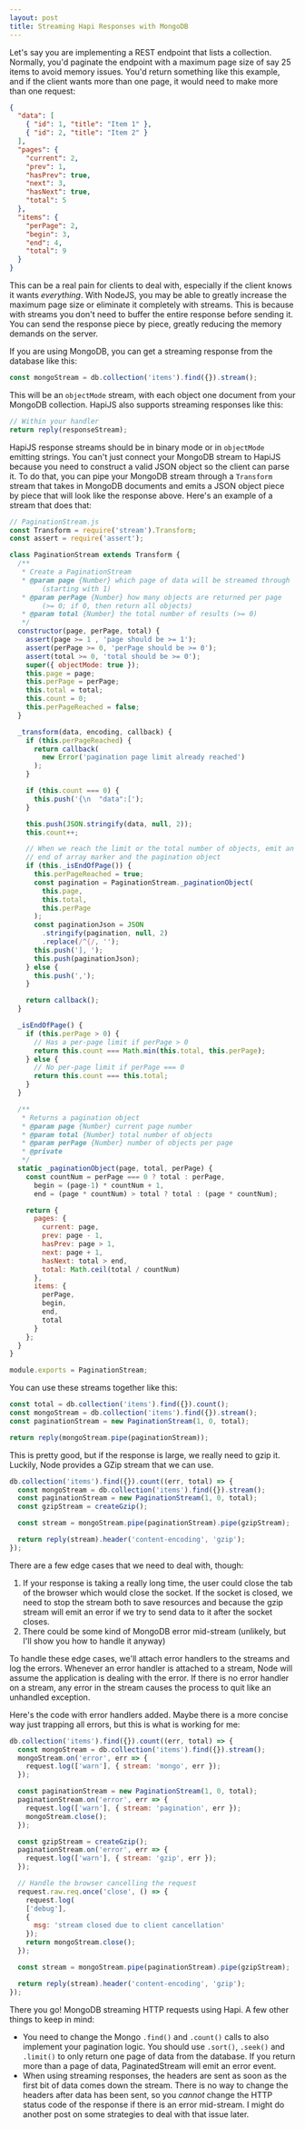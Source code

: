 ```yaml
---
layout: post
title: Streaming Hapi Responses with MongoDB
---
```


Let's say you are implementing a REST endpoint that lists a collection. Normally, you'd paginate the endpoint with a
maximum page size of say 25 items to avoid memory issues. You'd return something like this example, and if the client
wants more than one page, it would need to make more than one request:

```json
{
  "data": [
    { "id": 1, "title": "Item 1" },
    { "id": 2, "title": "Item 2" }
  ],
  "pages": {
    "current": 2,
    "prev": 1,
    "hasPrev": true,
    "next": 3,
    "hasNext": true,
    "total": 5
  },
  "items": {
    "perPage": 2,
    "begin": 3,
    "end": 4,
    "total": 9
  }
}
```

This can be a real pain for clients to deal with, especially if the client knows it wants *everything*. With NodeJS,
you may be able to greatly increase the maximum page size or eliminate it completely with streams. This is because
with streams you don't need to buffer the entire response before sending it. You can send the response piece by piece,
greatly reducing the memory demands on the server.

If you are using MongoDB, you can get a streaming response from the database like this:

```js
const mongoStream = db.collection('items').find({}).stream();
```

This will be an `objectMode` stream, with each object one document from your MongoDB collection. HapiJS also supports
streaming responses like this:

```js
// Within your handler
return reply(responseStream);
```

HapiJS response streams should be in binary mode or in `objectMode` emitting strings. You can't just connect your
MongoDB stream to HapiJS because you need to construct a valid JSON object so the client can parse it. To do that, you
can pipe your MongoDB stream through a `Transform` stream that takes in MongoDB documents and emits a JSON object piece
by piece that will look like the response above. Here's an example of a stream that does that:

```js
// PaginationStream.js
const Transform = require('stream').Transform;
const assert = require('assert');

class PaginationStream extends Transform {
  /**
   * Create a PaginationStream
   * @param page {Number} which page of data will be streamed through
        (starting with 1)
   * @param perPage {Number} how many objects are returned per page
        (>= 0; if 0, then return all objects)
   * @param total {Number} the total number of results (>= 0)
   */
  constructor(page, perPage, total) {
    assert(page >= 1 , 'page should be >= 1');
    assert(perPage >= 0, 'perPage should be >= 0');
    assert(total >= 0, 'total should be >= 0');
    super({ objectMode: true });
    this.page = page;
    this.perPage = perPage;
    this.total = total;
    this.count = 0;
    this.perPageReached = false;
  }

  _transform(data, encoding, callback) {
    if (this.perPageReached) {
      return callback(
        new Error('pagination page limit already reached')
      );
    }

    if (this.count === 0) {
      this.push('{\n  "data":[');
    }

    this.push(JSON.stringify(data, null, 2));
    this.count++;

    // When we reach the limit or the total number of objects, emit an
    // end of array marker and the pagination object
    if (this._isEndOfPage()) {
      this.perPageReached = true;
      const pagination = PaginationStream._paginationObject(
        this.page,
        this.total,
        this.perPage
      );
      const paginationJson = JSON
        .stringify(pagination, null, 2)
        .replace(/^{/, '');
      this.push('], ');
      this.push(paginationJson);
    } else {
      this.push(',');
    }

    return callback();
  }

  _isEndOfPage() {
    if (this.perPage > 0) {
      // Has a per-page limit if perPage > 0
      return this.count === Math.min(this.total, this.perPage);
    } else {
      // No per-page limit if perPage === 0
      return this.count === this.total;
    }
  }

  /**
   * Returns a pagination object
   * @param page {Number} current page number
   * @param total {Number} total number of objects
   * @param perPage {Number} number of objects per page
   * @private
   */
  static _paginationObject(page, total, perPage) {
    const countNum = perPage === 0 ? total : perPage,
      begin = (page-1) * countNum + 1,
      end = (page * countNum) > total ? total : (page * countNum);

    return {
      pages: {
        current: page,
        prev: page - 1,
        hasPrev: page > 1,
        next: page + 1,
        hasNext: total > end,
        total: Math.ceil(total / countNum)
      },
      items: {
        perPage,
        begin,
        end,
        total
      }
    };
  }
}

module.exports = PaginationStream;
```

You can use these streams together like this:

```js
const total = db.collection('items').find({}).count();
const mongoStream = db.collection('items').find({}).stream();
const paginationStream = new PaginationStream(1, 0, total);

return reply(mongoStream.pipe(paginationStream));
```

This is pretty good, but if the response is large, we really need to gzip it. Luckily, Node provides a GZip stream that
we can use.

```js
db.collection('items').find({}).count((err, total) => {
  const mongoStream = db.collection('items').find({}).stream();
  const paginationStream = new PaginationStream(1, 0, total);
  const gzipStream = createGzip();

  const stream = mongoStream.pipe(paginationStream).pipe(gzipStream);

  return reply(stream).header('content-encoding', 'gzip');
});
```

There are a few edge cases that we need to deal with, though:
1. If your response is taking a really long time, the user could close the tab of the browser which would close the
socket. If the socket is closed, we need to stop the stream both to save resources and because the gzip stream will emit
an error if we try to send data to it after the socket closes.
2. There could be some kind of MongoDB error mid-stream (unlikely, but I'll show you how to handle it anyway)

To handle these edge cases, we'll attach error handlers to the streams and log the errors. Whenever an error handler is
attached to a stream, Node will assume the application is dealing with the error. If there is no error handler on a
stream, any error in the stream causes the process to quit like an unhandled exception.

Here's the code with error handlers added. Maybe there is a more concise way just trapping all errors, but this is what
is working for me:

```js
db.collection('items').find({}).count((err, total) => {
  const mongoStream = db.collection('items').find({}).stream();
  mongoStream.on('error', err => {
    request.log(['warn'], { stream: 'mongo', err });
  });

  const paginationStream = new PaginationStream(1, 0, total);
  paginationStream.on('error', err => {
    request.log(['warn'], { stream: 'pagination', err });
    mongoStream.close();
  });

  const gzipStream = createGzip();
  paginationStream.on('error', err => {
    request.log(['warn'], { stream: 'gzip', err });
  });

  // Handle the browser cancelling the request
  request.raw.req.once('close', () => {
    request.log(
    ['debug'],
    {
      msg: 'stream closed due to client cancellation'
    });
    return mongoStream.close();
  });

  const stream = mongoStream.pipe(paginationStream).pipe(gzipStream);

  return reply(stream).header('content-encoding', 'gzip');
});
```

There you go! MongoDB streaming HTTP requests using Hapi. A few other things to keep in mind:
* You need to change the Mongo `.find()` and `.count()` calls to also implement your pagination logic. You should use
`.sort()`, `.seek()` and `.limit()` to only return one page of data from the database. If you return more than a page of
data, PaginatedStream will emit an error event.
* When using streaming responses, the headers are sent as soon as the first bit of data comes down the stream. There is
no way to change the headers after data has been sent, so you *cannot* change the HTTP status code of the response if
there is an error mid-stream. I might do another post on some strategies to deal with that issue later.

